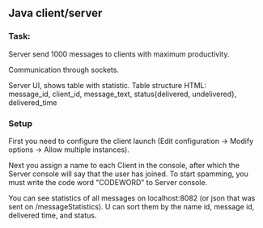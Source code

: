 ## Java client/server
### Task:

Server send 1000 messages to clients with maximum productivity.

Communication through sockets.

Server UI, shows table with statistic. Table structure HTML:  
message_id, client_id, message_text, status{delivered, undelivered}, delivered_time

### Setup 

First you need to configure the client launch (Edit configuration -> Modify options 
-> Allow multiple instances). 

Next you assign a name to each Client in the console, after which the 
Server console will say that the user has joined. To start spamming, you must write the code word "CODEWORD" 
to Server console. 

You can see statistics of all messages on localhost:8082 (or json that was sent on /messageStatistics). U can sort
them by the name id, message id, delivered time, and status.
